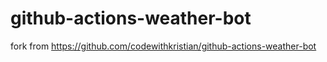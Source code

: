 # github-actions-weather-bot
fork from https://github.com/codewithkristian/github-actions-weather-bot
